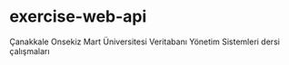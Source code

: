 # exercise-web-api
Çanakkale Onsekiz Mart Üniversitesi Veritabanı Yönetim Sistemleri dersi çalışmaları
